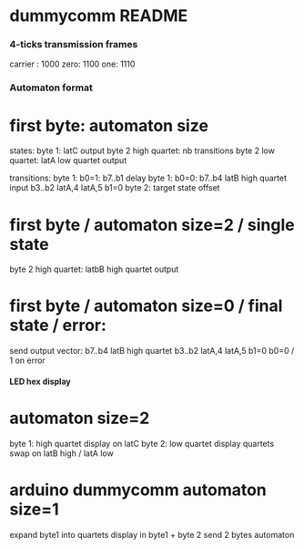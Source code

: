 dummycomm README
================


### 4-ticks transmission frames

carrier : 1000
zero: 1100
one: 1110


### Automaton format

# first byte: automaton size

states:
  byte 1: latC output
  byte 2 high quartet: nb transitions
  byte 2 low quartet: latA low quartet output

transitions:
  byte 1: b0=1: b7..b1 delay
  byte 1: b0=0: b7..b4 latB high quartet input
                b3..b2 latA,4 latA,5
                b1=0
  byte 2: target state offset

# first byte / automaton size=2 / single state
  byte 2 high quartet: latbB high quartet output

# first byte / automaton size=0 / final state / error: 
  send output vector: b7..b4 latB high quartet
                      b3..b2 latA,4 latA,5
                      b1=0
                      b0=0 / 1 on error


#### LED hex display

# automaton size=2
  byte 1: high quartet display on latC
  byte 2: low quartet display quartets swap on latB high / latA low

# arduino dummycomm automaton size=1
  expand byte1 into quartets display in byte1 + byte 2
  send 2 bytes automaton

